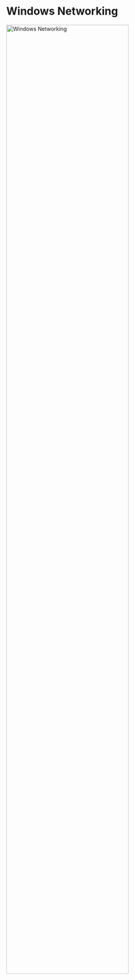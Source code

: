<h1>Windows Networking</h1>
<img src=[https://imgur.com/a/giXwvDc](https://imgur.com/a/giXwvDc.png) height="80%" width="80%" alt="Windows Networking"/>
